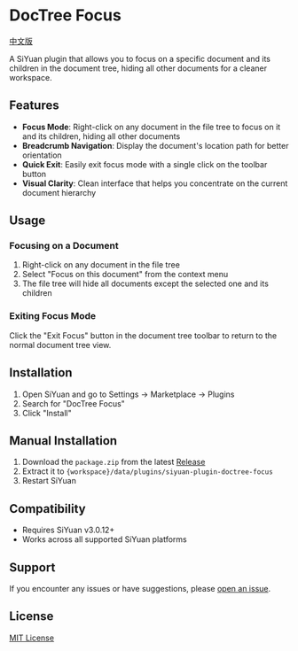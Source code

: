 # DocTree Focus

[中文版](./README_zh_CN.md)

A SiYuan plugin that allows you to focus on a specific document and its children in the document tree, hiding all other documents for a cleaner workspace.

## Features

- **Focus Mode**: Right-click on any document in the file tree to focus on it and its children, hiding all other documents
- **Breadcrumb Navigation**: Display the document's location path for better orientation
- **Quick Exit**: Easily exit focus mode with a single click on the toolbar button
- **Visual Clarity**: Clean interface that helps you concentrate on the current document hierarchy

## Usage

### Focusing on a Document

1. Right-click on any document in the file tree
2. Select "Focus on this document" from the context menu
3. The file tree will hide all documents except the selected one and its children

### Exiting Focus Mode

Click the "Exit Focus" button in the document tree toolbar to return to the normal document tree view.

## Installation

1. Open SiYuan and go to Settings -> Marketplace -> Plugins
2. Search for "DocTree Focus"
3. Click "Install"

## Manual Installation

1. Download the `package.zip` from the latest [Release](https://github.com/Achuan-2/siyuan-plugin-doctree-focus/releases)
2. Extract it to `{workspace}/data/plugins/siyuan-plugin-doctree-focus`
3. Restart SiYuan

## Compatibility

- Requires SiYuan v3.0.12+
- Works across all supported SiYuan platforms

## Support

If you encounter any issues or have suggestions, please [open an issue](https://github.com/Achuan-2/siyuan-plugin-doctree-focus/issues).

## License

[MIT License](./LICENSE)

